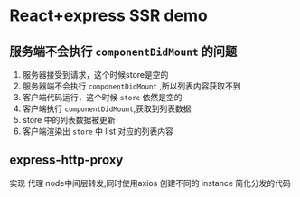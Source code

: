 # React+express SSR demo

## 服务端不会执行 `componentDidMount` 的问题

1. 服务器接受到请求，这个时候store是空的
2. 服务器端不会执行 `componentDidMount` ,所以列表内容获取不到
3. 客户端代码运行，这个时候 `store` 依然是空的
4. 客户端执行 `componentDidMount`,获取到列表数据
5. store 中的列表数据被更新
6. 客户端渲染出 `store` 中 list 对应的列表内容

## express-http-proxy

实现 代理 node中间层转发,同时使用axios 创建不同的 instance 简化分发的代码